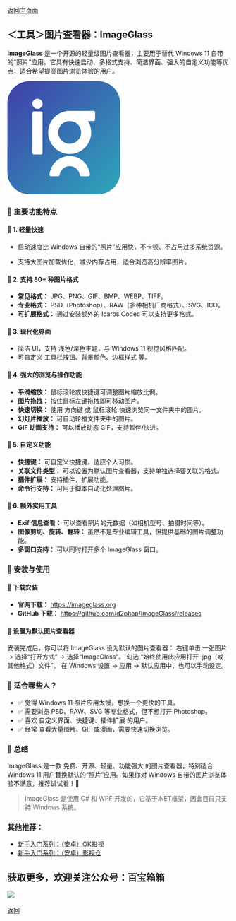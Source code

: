 [返回主页面](..)
## ＜工具＞图片查看器：ImageGlass

**ImageGlass** 是一个开源的轻量级图片查看器，主要用于替代 Windows 11 自带的“照片”应用。它具有快速启动、多格式支持、简洁界面、强大的自定义功能等优点，适合希望提高图片浏览体验的用户。

<img src="../assets/img/024_ImageGlass/imageglass-icon.png" style="max-width:100%; height:auto;">

### 🌟 主要功能特点

#### 🔹 1. 轻量快速

*   启动速度比 Windows 自带的“照片”应用快，不卡顿、不占用过多系统资源。

*   支持大图片加载优化，减少内存占用，适合浏览高分辨率图片。



#### 🔹 2. 支持 80+ 种图片格式

*   **常见格式：** JPG、PNG、GIF、BMP、WEBP、TIFF。
*   **专业格式：** PSD（Photoshop）、RAW（多种相机厂商格式）、SVG、ICO。
*   **可扩展格式：** 通过安装额外的 Icaros Codec 可以支持更多格式。



#### 🔹 3. 现代化界面

*   简洁 UI，支持 浅色/深色主题，与 Windows 11 视觉风格匹配。
*   可自定义 工具栏按钮、背景颜色、边框样式 等。



#### 🔹 4. 强大的浏览与操作功能

*   **平滑缩放：** 鼠标滚轮或快捷键可调整图片缩放比例。
*   **图片拖拽：** 按住鼠标左键拖拽即可移动图片。
*   **快速切换：** 使用 方向键 或 鼠标滚轮 快速浏览同一文件夹中的图片。
*   **幻灯片播放：** 可自动轮播文件夹中的图片。
*   **GIF 动画支持：** 可以播放动态 GIF，支持暂停/快进。



#### 🔹 5. 自定义功能

*   **快捷键：** 可自定义快捷键，适应个人习惯。
*   **关联文件类型：** 可以设置为默认图片查看器，支持单独选择要关联的格式。
*   **插件扩展：** 支持插件，扩展功能。
*   **命令行支持：** 可用于脚本自动化处理图片。



#### 🔹 6. 额外实用工具

*   **Exif 信息查看：** 可以查看照片的元数据（如相机型号、拍摄时间等）。
*   **图像剪切、旋转、翻转：** 虽然不是专业编辑工具，但提供基础的图片调整功能。
*   **多窗口支持：** 可以同时打开多个 ImageGlass 窗口。



### 🔧 安装与使用

#### 🔹 下载安装

*   **官网下载：** https://imageglass.org
*   **GitHub 下载：** https://github.com/d2phap/ImageGlass/releases



#### 🔹 设置为默认图片查看器

安装完成后，你可以将 ImageGlass 设为默认的图片查看器：
右键单击 一张图片 → 选择“打开方式” → 选择“ImageGlass”。
勾选 “始终使用此应用打开 .jpg（或其他格式）文件”。
在 Windows 设置 → 应用 → 默认应用中，也可以手动设定。

### 📌 适合哪些人？

*   ✅ 觉得 Windows 11 照片应用太慢，想换一个更快的工具。
*   ✅ 需要浏览 PSD、RAW、SVG 等专业格式，但不想打开 Photoshop。
*   ✅ 喜欢 自定义界面、快捷键、插件扩展 的用户。
*   ✅ 经常 查看大量图片、GIF 或漫画，需要快速切换浏览。

### 🚀 总结

ImageGlass 是一款 免费、开源、轻量、功能强大 的图片查看器，特别适合 Windows 11 用户替换默认的“照片”应用。如果你对 Windows 自带的图片浏览体验不满意，推荐试试看！🎉

>ImageGlass 是使用 C# 和 WPF 开发的，它基于.NET框架，因此目前只支持 Windows 系统。

### 其他推荐：
*   [新手入门系列：（安卓）OK影视](./docs/022_OK_Pro.md)
*   [新手入门系列：（安卓）影视仓](../docs/017_YingShiCang.md)

## 获取更多，欢迎关注公众号：百宝箱箱
<img src="../assets/GongZhongHao.png" style="max-width:100%; height:auto;">

[返回](..)

